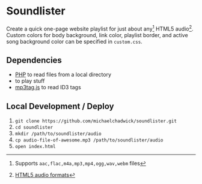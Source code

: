 # Soundlister

Create a quick one-page website playlist for just about any[^1] HTML5 audio[^2]. Custom colors for body background, link color, playlist border, and active song background color can be specified in `custom.css`.

## Dependencies

* [PHP](https://php.net) to read files from a local directory
* [<audio>](https://developer.mozilla.org/en-US/docs/Web/HTML/Element/audio) to play stuff
* [mp3tag.js](https://github.com/eidoriantan/mp3tag.js) to read ID3 tags

## Local Development / Deploy

1. `git clone https://github.com/michaelchadwick/soundlister.git`
2. `cd soundlister`
3. `mkdir /path/to/soundlister/audio`
4. `cp audio-file-of-awesome.mp3 /path/to/soundlister/audio`
5. `open index.html`

[^1]: Supports `aac,flac,m4a,mp3,mp4,ogg,wav,webm` files
[^2]: [HTML5 audio formats](https://en.wikipedia.org/wiki/HTML5_audio#Supported_audio_coding_formats)
